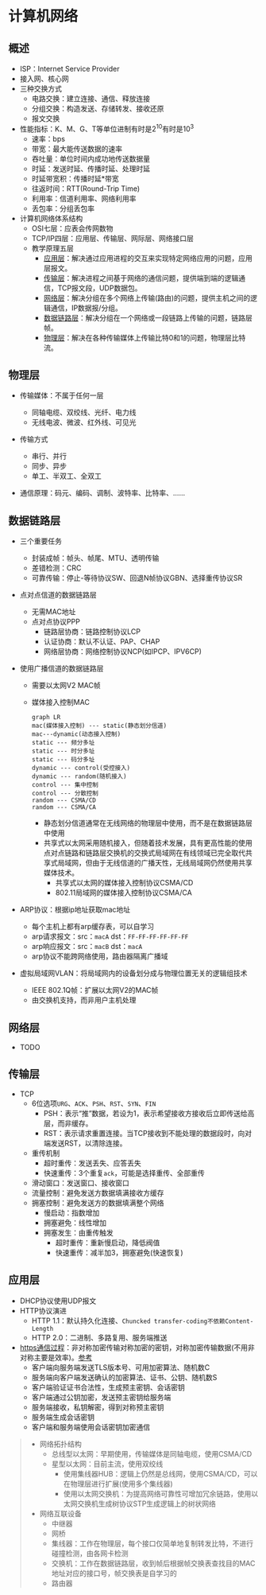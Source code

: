 # 计算机网络

## 概述

* ISP：Internet Service Provider
* 接入网、核心网
* 三种交换方式
  * 电路交换：建立连接、通信、释放连接
  * 分组交换：构造发送、存储转发、接收还原
  * 报文交换
* 性能指标：K、M、G、T等单位进制有时是$2^{10}$有时是$10^3$
  * 速率：bps
  * 带宽：最大能传送数据的速率
  * 吞吐量：单位时间内成功地传送数据量
  * 时延：发送时延、传播时延、处理时延
  * 时延带宽积：传播时延*带宽
  * 往返时间：RTT(Round-Trip Time)
  * 利用率：信道利用率、网络利用率
  * 丢包率：分组丢包率
* 计算机网络体系结构
  * OSI七层：应表会传网数物
  * TCP/IP四层：应用层、传输层、网际层、网络接口层
  * 教学原理五层
    * [应用层](#应用层)：解决通过应用进程的交互来实现特定网络应用的问题，应用层报文。
    * [传输层](#传输层)：解决进程之间基于网络的通信问题，提供端到端的逻辑通信，TCP报文段，UDP数据包。
    * [网络层](#网络层)：解决分组在多个网络上传输(路由)的问题，提供主机之间的逻辑通信，IP数据报/分组。
    * [数据链路层](#数据链路层)：解决分组在一个网络或一段链路上传输的问题，链路层帧。
    * [物理层](#物理层)：解决在各种传输媒体上传输比特0和1的问题，物理层比特流。

## 物理层

* 传输媒体：不属于任何一层
  * 同轴电缆、双绞线、光纤、电力线
  * 无线电波、微波、红外线、可见光
* 传输方式
  * 串行、并行
  * 同步、异步
  * 单工、半双工、全双工

* 通信原理：码元、编码、调制、波特率、比特率、......

## 数据链路层

* 三个重要任务
  
  * 封装成帧：帧头、帧尾、MTU、透明传输
  * 差错检测：CRC
  * 可靠传输：停止-等待协议SW、回退N帧协议GBN、选择重传协议SR
  
* 点对点信道的数据链路层
  
  * 无需MAC地址
  * 点对点协议PPP
    * 链路层协商：链路控制协议LCP
    * 认证协商：默认不认证、PAP、CHAP
    * 网络层协商：网络控制协议NCP(如IPCP、IPV6CP)
  
* 使用广播信道的数据链路层

  * 需要以太网V2 MAC帧

  * 媒体接入控制MAC

    ```mermaid
    graph LR
    mac(媒体接入控制) --- static(静态划分信道)
    mac---dynamic(动态接入控制)
    static --- 频分多址
    static --- 时分多址
    static --- 码分多址
    dynamic --- control(受控接入)
    dynamic --- random(随机接入)
    control --- 集中控制
    control --- 分散控制
    random --- CSMA/CD
    random --- CSMA/CA
    ```

    * 静态划分信道通常在无线网络的物理层中使用，而不是在数据链路层中使用
    * 共享式以太网采用随机接入，但随着技术发展，具有更高性能的使用点对点链路和链路层交换机的交换式局域网在有线领域已完全取代共享式局域网，但由于无线信道的广播天性，无线局域网仍然使用共享媒体技术。
      * 共享式以太网的媒体接入控制协议CSMA/CD
      * 802.11局域网的媒体接入控制协议CSMA/CA

* ARP协议：根据ip地址获取mac地址

  * 每个主机上都有arp缓存表，可以自学习
  * arp请求报文：src：`macA`  dst：`FF-FF-FF-FF-FF-FF`
  * arp响应报文：src：`macB`  dst：`macA`
  * arp协议不能跨网络使用，路由器隔离广播域

* 虚拟局域网VLAN：将局域网内的设备划分成与物理位置无关的逻辑组技术

  * IEEE 802.1Q帧：扩展以太网V2的MAC帧
  * 由交换机支持，而非用户主机处理

## 网络层

* TODO

## 传输层

* TCP
  * 6位选项`URG`、`ACK`、`PSH`、`RST`、`SYN`、`FIN`
    * PSH：表示“推”数据，若设为1，表示希望接收方接收后立即传送给高层，而非缓存。
    * RST：表示请求重置连接。当TCP接收到不能处理的数据段时，向对端发送RST，以清除连接。
  * 重传机制
    * 超时重传：发送丢失、应答丢失
    * 快速重传：3个重复`ack`，可能是选择重传、全部重传
  * 滑动窗口：发送窗口、接收窗口
  * 流量控制：避免发送方数据填满接收方缓存
  * 拥塞控制：避免发送方的数据填满整个网络
    * 慢启动：指数增加
    * 拥塞避免：线性增加
    * 拥塞发生：由重传触发
      * 超时重传：重新慢启动，降低阀值
      * 快速重传：减半加3，拥塞避免(快速恢复)

## 应用层

* DHCP协议使用UDP报文
* HTTP协议演进
  * HTTP 1.1：默认持久化连接、`Chuncked transfer-coding不依赖Content-Length`
  * HTTP 2.0：二进制、多路复用、服务端推送
* [https通信过程](https://blog.csdn.net/weixin_44233929/article/details/105850317)：非对称加密传输对称加密的密钥，对称加密传输数据(不用非对称主要是效率)。[参考](https://zhuanlan.zhihu.com/p/36981565)
  * 客户端向服务端发送TLS版本号、可用加密算法、随机数C
  * 服务端向客户端发送确认的加密算法、证书、公钥、随机数S
  * 客户端验证证书合法性，生成预主密钥、会话密钥
  * 客户端通过公钥加密，发送预主密钥给服务端
  * 服务端接收，私钥解密，得到对称预主密钥
  * 服务端生成会话密钥
  * 客户端和服务端使用会话密钥加密通信

> * 网络拓扑结构
>   * 总线型以太网：早期使用，传输媒体是同轴电缆，使用CSMA/CD
>   * 星型以太网：目前主流，使用双绞线
>     * 使用集线器HUB：逻辑上仍然是总线网，使用CSMA/CD，可以在物理层进行扩展(使用多个集线器)
>     * 使用以太网交换机：为提高网络可靠性可增加冗余链路，使用以太网交换机生成树协议STP生成逻辑上的树状网络
> * 网络互联设备
>   * 中继器
>   * 网桥
>   * 集线器：工作在物理层，每个接口仅简单地复制转发比特，不进行碰撞检测，由各网卡检测
>   * 交换机：工作在数据链路层，收到帧后根据帧交换表查找目的MAC地址对应的接口号，帧交换表是自学习的
>   * 路由器
